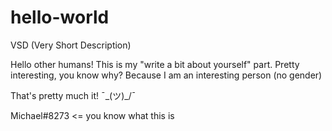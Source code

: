 # hello-world
VSD (Very Short Description)

Hello other humans!
This is my "write a bit about yourself" part. 
Pretty interesting, you know why? Because I am an interesting person (no gender)

That's pretty much it!
¯\_(ツ)_/¯

Michael#8273 <= you know what this is
